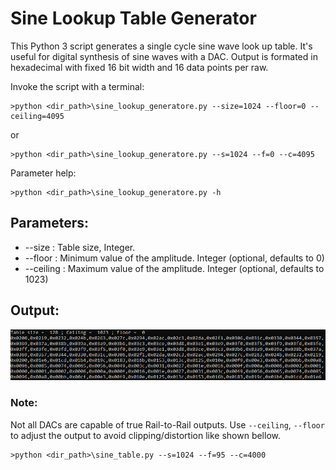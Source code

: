 # Sine Lookup Table Generator
This Python 3 script generates a single cycle sine wave look up table. It's useful for digital synthesis of sine waves with a DAC. Output is formated in hexadecimal with fixed 16 bit width and 16 data points per raw.

Invoke the script with a terminal:
```
>python <dir_path>\sine_lookup_generatore.py --size=1024 --floor=0 --ceiling=4095
```
or
```
>python <dir_path>\sine_lookup_generatore.py --s=1024 --f=0 --c=4095
```
Parameter help:
```
>python <dir_path>\sine_lookup_generatore.py -h
```

## Parameters:
* --size : Table size, Integer.
* --floor : Minimum value of the amplitude. Integer (optional, defaults to 0)
* --ceiling : Maximum value of the amplitude. Integer (optional, defaults to 1023)
## Output:
![Example Output](ExampleOutput.png?raw=true)
### Note:
Not all DACs are capable of true Rail-to-Rail outputs.
Use `--ceiling`, `--floor` to adjust the output to avoid clipping/distortion like shown bellow.
```
>python <dir_path>\sine_table.py --s=1024 --f=95 --c=4000
```
